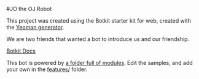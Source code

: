 #JO the OJ Robot 

This project was created using the Botkit starter kit for web, created with the [Yeoman generator](https://github.com/howdyai/botkit/tree/master/packages/generator-botkit#readme).

We are two friends that wanted a bot to introduce us and our friendship. 

[Botkit Docs](https://botkit.ai/docs/v4)

This bot is powered by [a folder full of modules](https://botkit.ai/docs/v4/core.html#organize-your-bot-code). 
Edit the samples, and add your own in the [features/](features/) folder.
